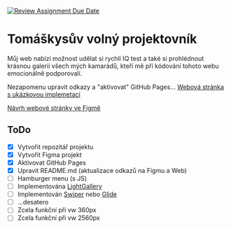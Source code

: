 [![Review Assignment Due Date](https://classroom.github.com/assets/deadline-readme-button-24ddc0f5d75046c5622901739e7c5dd533143b0c8e959d652212380cedb1ea36.svg)](https://classroom.github.com/a/KU8eozPI)
# Tomáškysův volný projektovník
Můj web nabízí možnost udělat si rychlí IQ test a také si prohlédnout krásnou galerii všech mých kamarádů, kteří mě při kódování tohoto webu emocionálně podporovali.

Nezapomenu upravit odkazy a "aktivovat" GitHub Pages... 
[Webová stránka s ukázkovou implemetací](https://pslib-cz.github.io/2022-l3-web-site-tomasekadam/)

[Návrh webové stránky ve Figmě](https://www.figma.com/file/0GIaGy3HBlQRHP8dWlULOs/Volný-projekt?type=design&node-id=1-2&t=NegdqfMAB8cRolZm-0)

## ToDo
- [x] Vytvořit repozitář projektu
- [x] Vytvořit Figma projekt
- [x] Aktivovat GitHub Pages
- [x] Upravit README.md (aktualizace odkazů na Figmu a Web)
- [ ] Hamburger menu (s JS)
- [ ] Implementována [LightGallery](https://github.com/sachinchoolur/lightGallery)
- [ ] Implementován [Swiper](https://swiperjs.com/) nebo [Glide](https://glidejs.com/)
- [ ] ...desatero
- [ ] Zcela funkční při vw 360px
- [ ] Zcela funkční při vw 2560px
